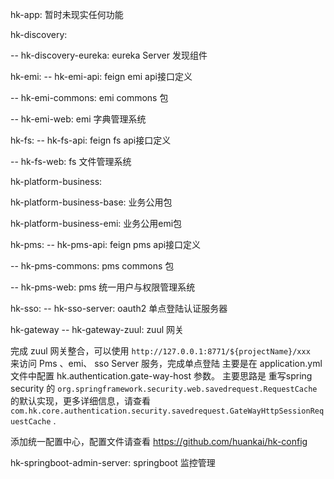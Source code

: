 hk-app:
暂时未现实任何功能

hk-discovery:

-- hk-discovery-eureka: eureka Server 发现组件
   
hk-emi:
-- hk-emi-api: feign emi api接口定义

-- hk-emi-commons: emi commons 包

-- hk-emi-web: emi 字典管理系统

hk-fs:
-- hk-fs-api: feign fs api接口定义

-- hk-fs-web: fs 文件管理系统

hk-platform-business:

hk-platform-business-base: 业务公用包

hk-platform-business-emi:  业务公用emi包

hk-pms:
-- hk-pms-api: feign pms api接口定义

-- hk-pms-commons: pms commons 包

-- hk-pms-web: pms 统一用户与权限管理系统

hk-sso:
-- hk-sso-server: oauth2 单点登陆认证服务器

hk-gateway
-- hk-gateway-zuul: zuul 网关

完成 zuul 网关整合，可以使用 `http://127.0.0.1:8771/${projectName}/xxx ` 来访问 Pms 、emi、 sso Server 服务，完成单点登陆
主要是在 application.yml文件中配置 hk.authentication.gate-way-host 参数。
主要思路是 重写spring security 的 `org.springframework.security.web.savedrequest.RequestCache` 的默认实现，更多详细信息，请查看 `com.hk.core.authentication.security.savedrequest.GateWayHttpSessionRequestCache` .

添加统一配置中心，配置文件请查看  https://github.com/huankai/hk-config

hk-springboot-admin-server:
    springboot 监控管理
